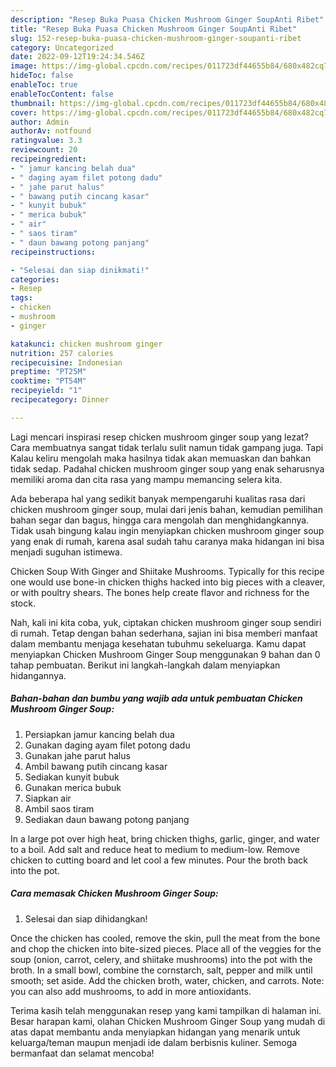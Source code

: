 ```yaml
---
description: "Resep Buka Puasa Chicken Mushroom Ginger SoupAnti Ribet"
title: "Resep Buka Puasa Chicken Mushroom Ginger SoupAnti Ribet"
slug: 152-resep-buka-puasa-chicken-mushroom-ginger-soupanti-ribet
category: Uncategorized
date: 2022-09-12T19:24:34.546Z
image: https://img-global.cpcdn.com/recipes/011723df44655b84/680x482cq70/chicken-mushroom-ginger-soup-foto-resep-utama.jpg
hideToc: false
enableToc: true
enableTocContent: false
thumbnail: https://img-global.cpcdn.com/recipes/011723df44655b84/680x482cq70/chicken-mushroom-ginger-soup-foto-resep-utama.jpg
cover: https://img-global.cpcdn.com/recipes/011723df44655b84/680x482cq70/chicken-mushroom-ginger-soup-foto-resep-utama.jpg
author: Admin
authorAv: notfound
ratingvalue: 3.3
reviewcount: 20
recipeingredient:
- " jamur kancing belah dua"
- " daging ayam filet potong dadu"
- " jahe parut halus"
- " bawang putih cincang kasar"
- " kunyit bubuk"
- " merica bubuk"
- " air"
- " saos tiram"
- " daun bawang potong panjang"
recipeinstructions:

- "Selesai dan siap dinikmati!"
categories:
- Resep
tags:
- chicken
- mushroom
- ginger

katakunci: chicken mushroom ginger 
nutrition: 257 calories
recipecuisine: Indonesian
preptime: "PT25M"
cooktime: "PT54M"
recipeyield: "1"
recipecategory: Dinner

---
```



Lagi mencari inspirasi resep chicken mushroom ginger soup yang lezat? Cara membuatnya sangat tidak terlalu sulit namun tidak gampang juga. Tapi Kalau keliru mengolah maka hasilnya tidak akan memuaskan dan bahkan tidak sedap. Padahal chicken mushroom ginger soup yang enak seharusnya memiliki aroma dan cita rasa yang mampu memancing selera kita.


Ada beberapa hal yang sedikit banyak mempengaruhi kualitas rasa dari chicken mushroom ginger soup, mulai dari jenis bahan, kemudian pemilihan bahan segar dan bagus, hingga cara mengolah dan menghidangkannya. Tidak usah bingung kalau ingin menyiapkan chicken mushroom ginger soup yang enak di rumah, karena asal sudah tahu caranya maka hidangan ini bisa menjadi suguhan istimewa.

Chicken Soup With Ginger and Shiitake Mushrooms. Typically for this recipe one would use bone-in chicken thighs hacked into big pieces with a cleaver, or with poultry shears. The bones help create flavor and richness for the stock.


Nah, kali ini kita coba, yuk, ciptakan chicken mushroom ginger soup sendiri di rumah. Tetap dengan bahan sederhana, sajian ini bisa memberi manfaat dalam membantu menjaga kesehatan tubuhmu sekeluarga. Kamu dapat menyiapkan Chicken Mushroom Ginger Soup menggunakan 9 bahan dan 0 tahap pembuatan. Berikut ini langkah-langkah dalam menyiapkan hidangannya.

<!--inarticleads1-->

##### Bahan-bahan dan bumbu yang wajib ada untuk pembuatan Chicken Mushroom Ginger Soup:

1. Persiapkan  jamur kancing belah dua
1. Gunakan  daging ayam filet potong dadu
1. Gunakan  jahe parut halus
1. Ambil  bawang putih cincang kasar
1. Sediakan  kunyit bubuk
1. Gunakan  merica bubuk
1. Siapkan  air
1. Ambil  saos tiram
1. Sediakan  daun bawang potong panjang


In a large pot over high heat, bring chicken thighs, garlic, ginger, and water to a boil. Add salt and reduce heat to medium to medium-low. Remove chicken to cutting board and let cool a few minutes. Pour the broth back into the pot. 

<!--inarticleads2-->

##### Cara memasak Chicken Mushroom Ginger Soup:


1. Selesai dan siap dihidangkan!

Once the chicken has cooled, remove the skin, pull the meat from the bone and chop the chicken into bite-sized pieces. Place all of the veggies for the soup (onion, carrot, celery, and shiitake mushrooms) into the pot with the broth. In a small bowl, combine the cornstarch, salt, pepper and milk until smooth; set aside. Add the chicken broth, water, chicken, and carrots. Note: you can also add mushrooms, to add in more antioxidants. 

Terima kasih telah menggunakan resep yang kami tampilkan di halaman ini. Besar harapan kami, olahan Chicken Mushroom Ginger Soup yang mudah di atas dapat membantu anda menyiapkan hidangan yang menarik untuk keluarga/teman maupun menjadi ide dalam berbisnis kuliner. Semoga bermanfaat dan selamat mencoba!
